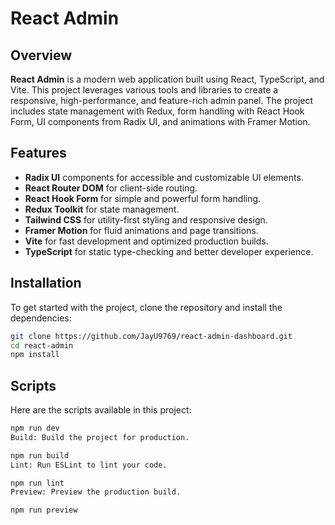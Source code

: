 # React Admin

## Overview

**React Admin** is a modern web application built using React, TypeScript, and Vite. This project leverages various tools and libraries to create a responsive, high-performance, and feature-rich admin panel. The project includes state management with Redux, form handling with React Hook Form, UI components from Radix UI, and animations with Framer Motion.

## Features

- **Radix UI** components for accessible and customizable UI elements.
- **React Router DOM** for client-side routing.
- **React Hook Form** for simple and powerful form handling.
- **Redux Toolkit** for state management.
- **Tailwind CSS** for utility-first styling and responsive design.
- **Framer Motion** for fluid animations and page transitions.
- **Vite** for fast development and optimized production builds.
- **TypeScript** for static type-checking and better developer experience.

## Installation

To get started with the project, clone the repository and install the dependencies:

```bash
git clone https://github.com/JayU9769/react-admin-dashboard.git
cd react-admin
npm install
```

## Scripts
Here are the scripts available in this project:
```bash
npm run dev
Build: Build the project for production.
```
```bash
npm run build
Lint: Run ESLint to lint your code.
```
```bash
npm run lint
Preview: Preview the production build.
```
```bash
npm run preview
```